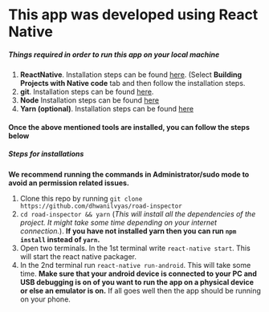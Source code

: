 # This app was developed using React Native

##### Things required in order to run this app on your local machine
1. **ReactNative**. Installation steps can be found [here](https://facebook.github.io/react-native/docs/getting-started.html). (Select **Building Projects with Native code** tab and then follow the installation steps.
2. **git**. Installation steps can be found [here](https://git-scm.com/downloads).
3. **Node** Installation steps can be found [here](https://nodejs.org/en/download/)
4. **Yarn (optional)**. Installation steps can be found [here](https://yarnpkg.com/lang/en/docs/install/)

#### Once the above mentioned tools are installed, you can follow the steps below
##### Steps for installations
**We recommend running the commands in Administrator/sudo mode to avoid an permission related issues.**
1. Clone this repo by running `git clone https://github.com/dhwanilvyas/road-inspector`
2. `cd road-inspector && yarn` (*This will install all the dependencies of the project. It might take some time depending on your internet connection.*). **If you have not installed yarn then you can run `npm install` instead of `yarn`.**
3. Open two terminals. In the 1st terminal write `react-native start`. This will start the react native packager.
6. In the 2nd terminal run `react-native run-android`. This will take some time. **Make sure that your android device is connected to your PC and USB debugging is on of you want to run the app on a physical device or else an emulator is on.** If all goes well then the app should be running on your phone.
